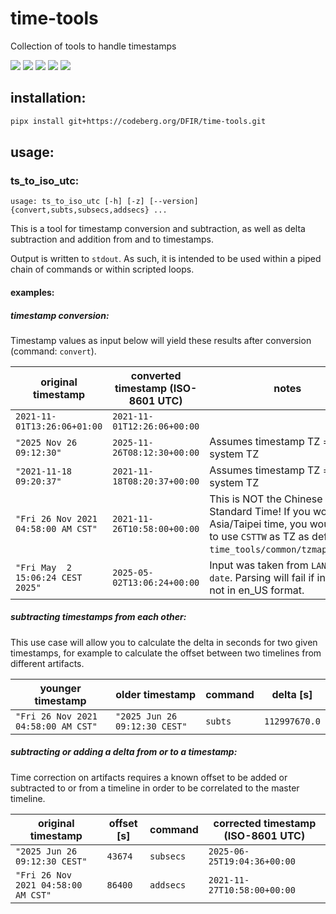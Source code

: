 # time-tools

Collection of tools to handle timestamps

<img src="https://github.com/sweigmann/time-tools/actions/workflows/codeql-analysis.yml/badge.svg?branch=main">
<img src="https://github.com/sweigmann/time-tools/actions/workflows/python-linux.yml/badge.svg?branch=main">
<img src="https://github.com/sweigmann/time-tools/actions/workflows/debian.yml/badge.svg?branch=main">
<img src="https://github.com/sweigmann/time-tools/actions/workflows/ubuntu.yml/badge.svg?branch=main">
<img src="https://img.shields.io/github/downloads/sweigmann/time-tools/total">

## installation:

```bash
pipx install git+https://codeberg.org/DFIR/time-tools.git
```

## usage:

### ts_to_iso_utc:

```commandline
usage: ts_to_iso_utc [-h] [-z] [--version] {convert,subts,subsecs,addsecs} ...
```

This is a tool for timestamp conversion and subtraction, as well as delta
subtraction and addition from and to timestamps.

Output is written to `stdout`. As such, it is intended to be used within a
piped chain of commands or within scripted loops.

#### examples:

##### timestamp conversion:

Timestamp values as input below will yield these results after conversion (command: `convert`).

| original timestamp                  | converted timestamp (ISO-8601 UTC) | notes                                                                                                                                                          |
|-------------------------------------|------------------------------------|----------------------------------------------------------------------------------------------------------------------------------------------------------------|
| `2021-11-01T13:26:06+01:00`         | `2021-11-01T12:26:06+00:00`        |                                                                                                                                                                |
| `"2025 Nov 26 09:12:30"`            | `2025-11-26T08:12:30+00:00`        | Assumes timestamp TZ == system TZ                                                                                                                              |
| `"2021-11-18 09:20:37"`             | `2021-11-18T08:20:37+00:00`        | Assumes timestamp TZ == system TZ                                                                                                                              |
| `"Fri 26 Nov 2021 04:58:00 AM CST"` | `2021-11-26T10:58:00+00:00`        | This is NOT the Chinese Standard Time! If you would like Asia/Taipei time, you would need to use `CSTTW` as TZ as defined in `time_tools/common/tzmapping.py`. |
| `"Fri May  2 15:06:24 CEST 2025"`   | `2025-05-02T13:06:24+00:00`        | Input was taken from `LANG=en_US date`. Parsing will fail if input is not in en_US format.                                                                     |

##### subtracting timestamps from each other:

This use case will allow you to calculate the delta in seconds for two given
timestamps, for example to calculate the offset between two timelines from
different artifacts.

| younger timestamp                   | older timestamp               | command | delta [s]      |
|-------------------------------------|-------------------------------|---------|----------------|
| `"Fri 26 Nov 2021 04:58:00 AM CST"` | `"2025 Jun 26 09:12:30 CEST"` | `subts` |  `112997670.0` |

##### subtracting or adding a delta from or to a timestamp:

Time correction on artifacts requires a known offset to be added or subtracted
to or from a timeline in order to be correlated to the master timeline.

| original timestamp                  | offset [s] | command   | corrected timestamp (ISO-8601 UTC) |
|-------------------------------------|------------|-----------|------------------------------------|
| `"2025 Jun 26 09:12:30 CEST"`       | `43674`    | `subsecs` | `2025-06-25T19:04:36+00:00`        |
| `"Fri 26 Nov 2021 04:58:00 AM CST"` | `86400`    | `addsecs` | `2021-11-27T10:58:00+00:00`        |
